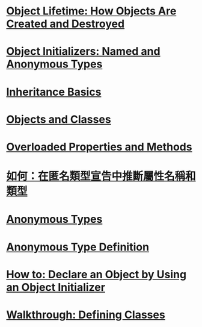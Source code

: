 # [Object Lifetime: How Objects Are Created and Destroyed](object-lifetime-how-objects-are-created-and-destroyed.md)
# [Object Initializers: Named and Anonymous Types](object-initializers-named-and-anonymous-types.md)
# [Inheritance Basics](inheritance-basics.md)
# [Objects and Classes](index.md)
# [Overloaded Properties and Methods](overloaded-properties-and-methods.md)
# [如何：在匿名類型宣告中推斷屬性名稱和類型](how-to-infer-property-names-and-types-in-anonymous-type-declarations.md)
# [Anonymous Types](anonymous-types.md)
# [Anonymous Type Definition](anonymous-type-definition.md)
# [How to: Declare an Object by Using an Object Initializer](how-to-declare-an-object-by-using-an-object-initializer.md)
# [Walkthrough: Defining Classes](walkthrough-defining-classes.md)
